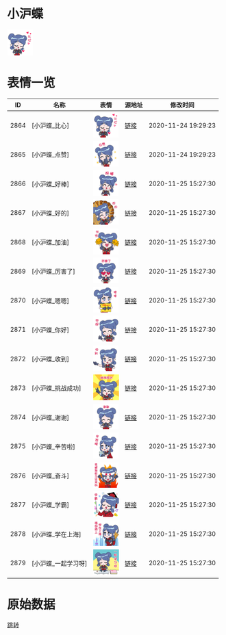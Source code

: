 # 小沪蝶

<img src="./cover.png" height="60" alt="cover" />

# 表情一览

|ID|名称|表情|源地址|修改时间|
|----|----|----|----|----|
|2864|[小沪蝶_比心]|<img src="./pic/002864_%5B小沪蝶_比心%5D.png" height="60" alt="比心"/>|[链接](http://i0.hdslb.com/bfs/emote/5a16f5540e7689914769345fe95a3b17fc8fd748.png)|2020-11-24 19:29:23|
|2865|[小沪蝶_点赞]|<img src="./pic/002865_%5B小沪蝶_点赞%5D.png" height="60" alt="点赞"/>|[链接](http://i0.hdslb.com/bfs/emote/fcd6425244942f265f9190420cc9cd40fa821f60.png)|2020-11-24 19:29:23|
|2866|[小沪蝶_好棒]|<img src="./pic/002866_%5B小沪蝶_好棒%5D.png" height="60" alt="好棒"/>|[链接](http://i0.hdslb.com/bfs/emote/975835323f0384e2b107719baf0e583c18f181b1.png)|2020-11-25 15:27:30|
|2867|[小沪蝶_好的]|<img src="./pic/002867_%5B小沪蝶_好的%5D.png" height="60" alt="好的"/>|[链接](http://i0.hdslb.com/bfs/emote/8b2c41561bb8ace1a20da206c55af1fe623680de.png)|2020-11-25 15:27:30|
|2868|[小沪蝶_加油]|<img src="./pic/002868_%5B小沪蝶_加油%5D.png" height="60" alt="加油"/>|[链接](http://i0.hdslb.com/bfs/emote/b046e5911431e4c4723c78f225b6f6f9fe17e819.png)|2020-11-25 15:27:30|
|2869|[小沪蝶_厉害了]|<img src="./pic/002869_%5B小沪蝶_厉害了%5D.png" height="60" alt="厉害了"/>|[链接](http://i0.hdslb.com/bfs/emote/8afd20ee2531542fa54e8a48bddd64b03a45cb77.png)|2020-11-25 15:27:30|
|2870|[小沪蝶_嗯嗯]|<img src="./pic/002870_%5B小沪蝶_嗯嗯%5D.png" height="60" alt="嗯嗯"/>|[链接](http://i0.hdslb.com/bfs/emote/fae1abee9dae4f8c215efb2603ee8ec670b4ea10.png)|2020-11-25 15:27:30|
|2871|[小沪蝶_你好]|<img src="./pic/002871_%5B小沪蝶_你好%5D.png" height="60" alt="你好"/>|[链接](http://i0.hdslb.com/bfs/emote/efce8d8f76cba627f1a62f992545e09eb6577d94.png)|2020-11-25 15:27:30|
|2872|[小沪蝶_收到]|<img src="./pic/002872_%5B小沪蝶_收到%5D.png" height="60" alt="收到"/>|[链接](http://i0.hdslb.com/bfs/emote/3f0de1eec7383d9c97f40d8a0dff5b4fd6416ea8.png)|2020-11-25 15:27:30|
|2873|[小沪蝶_挑战成功]|<img src="./pic/002873_%5B小沪蝶_挑战成功%5D.png" height="60" alt="挑战成功"/>|[链接](http://i0.hdslb.com/bfs/emote/650ce33fcd1d3c62dbee258557671b088a46bb70.png)|2020-11-25 15:27:30|
|2874|[小沪蝶_谢谢]|<img src="./pic/002874_%5B小沪蝶_谢谢%5D.png" height="60" alt="谢谢"/>|[链接](http://i0.hdslb.com/bfs/emote/1d54ebf5d1389f5d30f12ab5a582b51f307590d1.png)|2020-11-25 15:27:30|
|2875|[小沪蝶_辛苦啦]|<img src="./pic/002875_%5B小沪蝶_辛苦啦%5D.png" height="60" alt="辛苦啦"/>|[链接](http://i0.hdslb.com/bfs/emote/433cd08c11880b60f14dd0073913f1ceab248a0e.png)|2020-11-25 15:27:30|
|2876|[小沪蝶_奋斗]|<img src="./pic/002876_%5B小沪蝶_奋斗%5D.png" height="60" alt="奋斗"/>|[链接](http://i0.hdslb.com/bfs/emote/f8a54c34f12c84a47d2dbb744ca3d27e679be03f.png)|2020-11-25 15:27:30|
|2877|[小沪蝶_学霸]|<img src="./pic/002877_%5B小沪蝶_学霸%5D.png" height="60" alt="学霸"/>|[链接](http://i0.hdslb.com/bfs/emote/162c99b1f03609ced15b17b85cc919a263becdce.png)|2020-11-25 15:27:30|
|2878|[小沪蝶_学在上海]|<img src="./pic/002878_%5B小沪蝶_学在上海%5D.png" height="60" alt="学在上海"/>|[链接](http://i0.hdslb.com/bfs/emote/3434177ecf83b6c0e54c635a2f1afe3d20a6195e.png)|2020-11-25 15:27:30|
|2879|[小沪蝶_一起学习呀]|<img src="./pic/002879_%5B小沪蝶_一起学习呀%5D.png" height="60" alt="一起学习呀"/>|[链接](http://i0.hdslb.com/bfs/emote/5aaf75d138731143b506b13f690222548866a5c5.png)|2020-11-25 15:27:30|

# 原始数据

[跳转](./raw.json)

